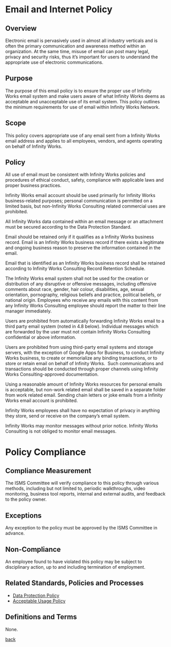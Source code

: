 # Email and Internet Policy

## Overview

Electronic email is pervasively used in almost all industry verticals and is often the primary communication and awareness method within an organization. At the same time, misuse of email can post many legal, privacy and security risks, thus it’s important for users to understand the appropriate use of electronic communications. 

## Purpose

The purpose of this email policy is to ensure the proper use of Infinity Works email system and make users aware of what Infinity Works deems as acceptable and unacceptable use of its email system. This policy outlines the minimum requirements for use of email within Infinity Works Network. 

## Scope

This policy covers appropriate use of any email sent from a Infinity Works email address and applies to all employees, vendors, and agents operating on behalf of Infinity Works.

## Policy

All use of email must be consistent with Infinity Works policies and procedures of ethical conduct, safety, compliance with applicable laws and proper business practices. 

Infinity Works email account should be used primarily for Infinity Works business-related purposes; personal communication is permitted on a limited basis, but non-Infinity Works Consulting related commercial uses are prohibited.

All Infinity Works data contained within an email message or an attachment must be secured according to the Data Protection Standard.

Email should be retained only if it qualifies as a Infinity Works business record. Email is an Infinity Works business record if there exists a legitimate and ongoing business reason to preserve the information contained in the email.

Email that is identified as an Infinity Works business record shall be retained according to Infinity Works Consulting Record Retention Schedule. 

The Infinity Works email system shall not be used for the creation or distribution of any disruptive or offensive messages, including offensive comments about race, gender, hair colour, disabilities, age, sexual orientation, pornography, religious beliefs and practice, political beliefs, or national origin. Employees who receive any emails with this content from any Infinity Works Consulting employee should report the matter to their line manager immediately.

Users are prohibited from automatically forwarding Infinity Works email to a third party email system (noted in 4.8 below).  Individual messages which are forwarded by the user must not contain Infinity Works Consulting confidential or above information. 

Users are prohibited from using third-party email systems and storage servers, with the exception of Google Apps for Business, to conduct Infinity Works business, to create or memorialize any binding transactions, or to store or retain email on behalf of Infinity Works.  Such communications and transactions should be conducted through proper channels using Infinity Works Consulting-approved documentation. 

Using a reasonable amount of Infinity Works resources for personal emails is acceptable, but non-work related email shall be saved in a separate folder from work related email.  Sending chain letters or joke emails from a Infinity Works email account is prohibited.  

Infinity Works employees shall have no expectation of privacy in anything they store, send or receive on the company’s email system. 

Infinity Works may monitor messages without prior notice. Infinity Works Consulting is not obliged to monitor email messages.

# Policy Compliance

## Compliance Measurement

The ISMS Committee will verify compliance to this policy through various methods, including but not limited to, periodic walkthroughs, video monitoring, business tool reports, internal and external audits, and feedback to the policy owner. 

##	Exceptions
Any exception to the policy must be approved by the ISMS Committee in advance. 

##	Non-Compliance
An employee found to have violated this policy may be subject to disciplinary action, up to and including termination of employment. 

## Related Standards, Policies and Processes

- [Data Protection Policy](../dataprotection/readme.md)
- [Acceptable Usage Policy](../acceptableusage/readme.md)

## Definitions and Terms

None.

[back](../README.md#a-z-policies)
